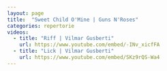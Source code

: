```yaml
---
layout: page
title:  "Sweet Child O'Mine | Guns N'Roses"
categories: repertorie
videos:
  - title: "Riff | Vilmar Gusberti"
    url: https://www.youtube.com/embed/-INv_xicfFA
  - title: "Lick | Vilmar Gusberti"
    url: https://www.youtube.com/embed/SKz9rQS-Wa4
---
```

